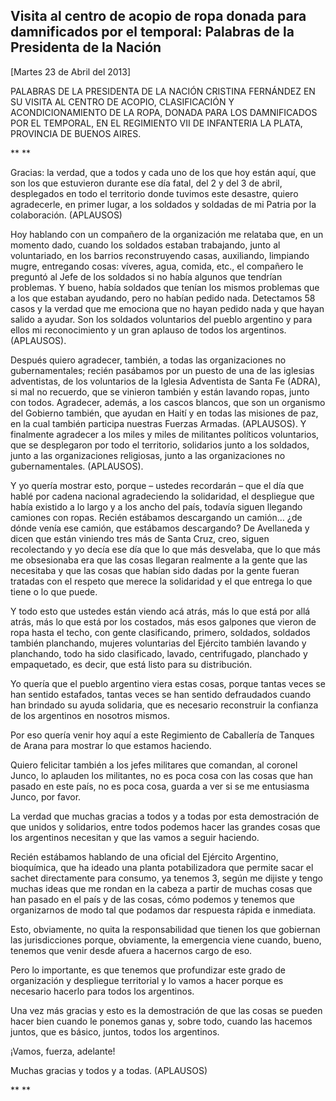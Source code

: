 Visita al centro de acopio de ropa donada para damnificados por el temporal: Palabras de la Presidenta de la Nación
-------------------------------------------------------------------------------------------------------------------

[Martes 23 de Abril del 2013]

PALABRAS DE LA PRESIDENTA DE LA NACIÓN CRISTINA FERNÁNDEZ EN SU VISITA
AL CENTRO DE ACOPIO, CLASIFICACIÓN Y ACONDICIONAMIENTO DE LA ROPA,
DONADA PARA LOS DAMNIFICADOS POR EL TEMPORAL, EN EL REGIMIENTO VII DE
INFANTERIA LA PLATA, PROVINCIA DE BUENOS AIRES.

** **

Gracias: la verdad, que a todos y cada uno de los que hoy están aquí,
que son los que estuvieron durante ese día fatal, del 2 y del 3 de
abril, desplegados en todo el territorio donde tuvimos este desastre,
quiero agradecerle, en primer lugar, a los soldados y soldadas de mi
Patria por la colaboración. (APLAUSOS)

Hoy hablando con un compañero de la organización me relataba que, en un
momento dado, cuando los soldados estaban trabajando, junto al
voluntariado, en los barrios reconstruyendo casas, auxiliando, limpiando
mugre, entregando cosas: víveres, agua, comida, etc., el compañero le
preguntó al Jefe de los soldados si no había algunos que tendrían
problemas. Y bueno, había soldados que tenían los mismos problemas que a
los que estaban ayudando, pero no habían pedido nada. Detectamos 58
casos y la verdad que me emociona que no hayan pedido nada y que hayan
salido a ayudar. Son los soldados voluntarios del pueblo argentino y
para ellos mi reconocimiento y un gran aplauso de todos los argentinos.
(APLAUSOS).

Después quiero agradecer, también, a todas las organizaciones no
gubernamentales; recién pasábamos por un puesto de una de las iglesias
adventistas, de los voluntarios de la Iglesia Adventista de Santa Fe
(ADRA), si mal no recuerdo, que se vinieron también y están lavando
ropas, junto con todos. Agradecer, además, a los cascos blancos, que son
un organismo del Gobierno también, que ayudan en Haití y en todas las
misiones de paz, en la cual también participa nuestras Fuerzas Armadas.
(APLAUSOS). Y finalmente agradecer a los miles y miles de militantes
políticos voluntarios, que se desplegaron por todo el territorio,
solidarios junto a los soldados, junto a las organizaciones religiosas,
junto a las organizaciones no gubernamentales. (APLAUSOS).

Y yo quería mostrar esto, porque – ustedes recordarán – que el día que
hablé por cadena nacional agradeciendo la solidaridad, el despliegue que
había existido a lo largo y a los ancho del país, todavía siguen
llegando camiones con ropas. Recién estábamos descargando un camión… ¿de
dónde venía ese camión, que estábamos descargando? De Avellaneda y dicen
que están viniendo tres más de Santa Cruz, creo, siguen recolectando y
yo decía ese día que lo que más desvelaba, que lo que más me obsesionaba
era que las cosas llegaran realmente a la gente que las necesitaba y que
las cosas que habían sido dadas por la gente fueran tratadas con el
respeto que merece la solidaridad y el que entrega lo que tiene o lo que
puede.

Y todo esto que ustedes están viendo acá atrás, más lo que está por allá
atrás, más lo que está por los costados, más esos galpones que vieron de
ropa hasta el techo, con gente clasificando, primero, soldados, soldados
también planchando, mujeres voluntarias del Ejército también lavando y
planchando, todo ha sido clasificado, lavado, centrifugado, planchado y
empaquetado, es decir, que está listo para su distribución.

Yo quería que el pueblo argentino viera estas cosas, porque tantas veces
se han sentido estafados, tantas veces se han sentido defraudados cuando
han brindado su ayuda solidaria, que es necesario reconstruir la
confianza de los argentinos en nosotros mismos.

Por eso quería venir hoy aquí a este Regimiento de Caballería de Tanques
de Arana para mostrar lo que estamos haciendo.

Quiero felicitar también a los jefes militares que comandan, al coronel
Junco, lo aplauden los militantes, no es poca cosa con las cosas que han
pasado en este país, no es poca cosa, guarda a ver si se me entusiasma
Junco, por favor.

La verdad que muchas gracias a todos y a todas por esta demostración de
que unidos y solidarios, entre todos podemos hacer las grandes cosas que
los argentinos necesitan y que las vamos a seguir haciendo.

Recién estábamos hablando de una oficial del Ejército Argentino,
bioquímica, que ha ideado una planta potabilizadora que permite sacar el
sachet directamente para consumo, ya tenemos 3, según me dijiste y tengo
muchas ideas que me rondan en la cabeza a partir de muchas cosas que han
pasado en el país y de las cosas, cómo podemos y tenemos que
organizarnos de modo tal que podamos dar respuesta rápida e inmediata.

Esto, obviamente, no quita la responsabilidad que tienen los que
gobiernan las jurisdicciones porque, obviamente, la emergencia viene
cuando, bueno, tenemos que venir desde afuera a hacernos cargo de eso.

Pero lo importante, es que tenemos que profundizar este grado de
organización y despliegue territorial y lo vamos a hacer porque es
necesario hacerlo para todos los argentinos.

Una vez más gracias y esto es la demostración de que las cosas se pueden
hacer bien cuando le ponemos ganas y, sobre todo, cuando las hacemos
juntos, que es básico, juntos, todos los argentinos.

¡Vamos, fuerza, adelante!

Muchas gracias y todos y a todas. (APLAUSOS) 

** **
